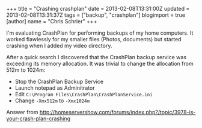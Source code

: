 +++
title = "Crashing crashplan"
date = 2013-02-08T13:31:00Z
updated = 2013-02-08T13:31:37Z
tags = ["backup", "crashplan"]
blogimport = true 
[author]
	name = "Chris Schrier"
+++

I'm evaluating CrashPlan for performing backups of my home computers. It worked
flawlessly for my smaller files (Photos, documents) but started crashing when I
added my video directory.

After a quick search I discovered that the CrashPlan backup service was exceeding its memory allocation. It was trivial to
change the allocation from 512m to 1024m:

*  Stop the CrashPlan Backup Service
*  Launch notepad as Adminitrator
*  Edit `C:\Program Files\CrashPlan\CrashPlanService.ini`
*  Change `-Xmx512m` to `-Xmx1024m`

Answer from http://homeservershow.com/forums/index.php?/topic/3978-is-your-crash-plan-crashing
